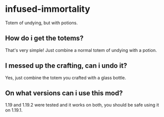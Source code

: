 # infused-immortality
Totem of undying, but with potions.

## How do i get the totems?
That's very simple! Just combine a normal totem of undying with a potion.

## I messed up the crafting, can i undo it?
Yes, just combine the totem you crafted with a glass bottle.

## On what versions can i use this mod?
1.19 and 1.19.2 were tested and it works on both, you should be safe using it on 1.19.1.
